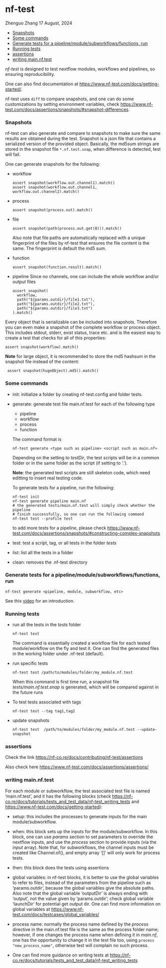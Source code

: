 nf-test
================
Zhenguo Zhang
17 August, 2024

-   [Snapshots](#snapshots)
-   [Some commands](#some-commands)
-   [Generate tests for a pipeline/module/subworkflows/functions,
    run](#generate-tests-for-a-pipelinemodulesubworkflowsfunctions-run)
-   [Running tests](#running-tests)
-   [assertions](#assertions)
-   [writing main.nf.test](#writing-mainnftest)

*nf-test* is designed to test nextflow modules, workflows and pipelines,
so ensuring reproducibility.

One can also find documentation at
<https://www.nf-test.com/docs/getting-started/>.

nf-test uses `diff` to compare snapshots, and one can do some
customizations by setting environment variables, check
<https://www.nf-test.com/docs/assertions/snapshots/#snapshot-differences>.

### Snapshots

nf-test can also generate and compare to snapshots to make sure the same
results are obtained during the test. Snapshot is a json file that
contains a serialized version of the provided object. Basically, the
md5sum strings are stored in the snapshot file `*.nf.test.snap`, when
difference is detected, test will fail.

One can generate snapshots for the following:

-   workflow

        assert snapshot(workflow.out.channel1).match()
        assert snapshot(workflow.out.channel1, workflow.out.channel2).match()

-   process

        assert snapshot(process.out).match()

-   file

        assert snapshot(path(process.out.get(0))).match()

    Also note that file paths are automatically replaced with a unique
    fingerprint of the files by nf-test that ensures the file content is
    the same. The fingerprint is default the md5 sum.

-   function

        assert snapshot(function.result).match()

-   pipeline Since no channels, one can include the whole workflow
    and/or output files

        assert snapshot(
          workflow,
          path("${params.outdir}/file1.txt"),
          path("${params.outdir}/file2.txt"),
          path("${params.outdir}/file3.txt")
        ).match()

Every object that is serializable can be included into snapshots.
Therefore you can even make a snapshot of the complete workflow or
process object. This includes stdout, stderr, exist status, trace etc.
and is the easiest way to create a test that checks for all of this
properties:

    assert snapshot(workflow).match()

**Note** for large object, it is recommended to store the md5 hashsum in
the snapshot file instead of the content:

     assert snapshot(hugeObject).md5().match()

### Some commands

-   init: initialize a folder by creating nf-test.config and folder
    tests.

-   generate: generate test file main.nf.test for each of the following
    type

    -   pipeline
    -   workflow
    -   process
    -   function

    The command format is

        nf-test generate <type such as pipeline> <script such as main.nf>

    Depending on the setting to *testDir*, the test scripts will be in a
    common folder or in the same folder as the script (if setting to
    ‘.’).

    **Note**: the generated test scripts are still skeleton code, which
    need editting to insert real testing code.

    To generate tests for a pipeline, run the following:

        nf-test init
        nf-test generate pipeline main.nf
        # the generated tests/main.nf.test will simply check whether the pipeline
        # finish successfully, so one can run the following command
        nf-test test --profile test

    to add more tests for a pipeline, please check
    <https://www.nf-test.com/docs/assertions/snapshots/#constructing-complex-snapshots>

-   test: test a script, tag, or all tests in the folder *tests*

-   list: list all the tests in a folder

-   clean: removes the .nf-test directory

### Generate tests for a pipeline/module/subworkflows/functions, run

    nf-test generate <pipeline, module, subworkflow, etc>

See this [video](https://www.youtube.com/watch?v=K9B7JRkMpQ4) for an
introduction.

### Running tests

-   run all the tests in the *tests* folder

        nf-test test

    The command is essentially created a workflow file for each tested
    module/workflow on the fly and test it. One can find the generated
    files in the working folder under .nf-test (default).

-   run specific tests

        nf-test test /path/to/modules/folder/my_module.nf.test

    When this command is first time run, a snapshot file
    *tests/main.nf.test.snap* is generated, which will be compared
    against in the future runs

-   To test tests associated with tags

        nf-test test --tag tag1,tag2

-   update snapshots

        nf-test test  /path/to/modules/folder/my_module.nf.test --update-snapshot

### assertions

Check the link <https://nf-co.re/docs/contributing/nf-test/assertions>

Also check here <https://www.nf-test.com/docs/assertions/assertions/>

### writing main.nf.test

For each module or subworkflow, the test associated test file is named
‘main.nf.test’, and it has the following blocks (check
<https://nf-co.re/docs/tutorials/tests_and_test_data/nf-test_writing_tests>
and <https://www.nf-test.com/docs/getting-started>):

-   setup: this includes the processes to generate inputs for the main
    module/subworkflow.

-   when: this block sets up the inputs for the module/subworkflow. In
    this block, one can use *params* section to set parameters to
    override the nextflow inputs, and use the *process* section to
    provide inputs (via the *input* array). Note that, for subworkflows,
    the channel inputs must be created like Channel.of(), and empty
    array ‘\[\]’ will only work for process tests.

-   then: this block does the tests using assertions

-   global variables: in nf-test blocks, it is better to use the global
    variables to refer to files, instead of the parameters from the
    pipeline such as ‘params.outdir’, because the global variables give
    the absolute paths. Also note that the global variable ‘outputDir’
    is always ending with ‘output’, not the value given by
    ‘params.outdir’; check global variable ‘launchDir’ for potential get
    output dir. One can find more information on global variables at
    <https://www.nf-test.com/docs/testcases/global_variables/>

-   process name: normally the process name defined by the *process*
    directive in the main.nf.test file is the same as the process folder
    name; however, if one changes the process name when defining it in
    *main.nf*, one has the opportunity to change it in the test file
    too, using `process "new_process_name"`, otherwise test will
    complain no such process.

-   One can find more guidance on writing tests at
    <https://nf-co.re/docs/tutorials/tests_and_test_data/nf-test_writing_tests>
